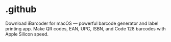 # .github
Download iBarcoder for macOS — powerful barcode generator and label printing app. Make QR codes, EAN, UPC, ISBN, and Code 128 barcodes with Apple Silicon speed.
